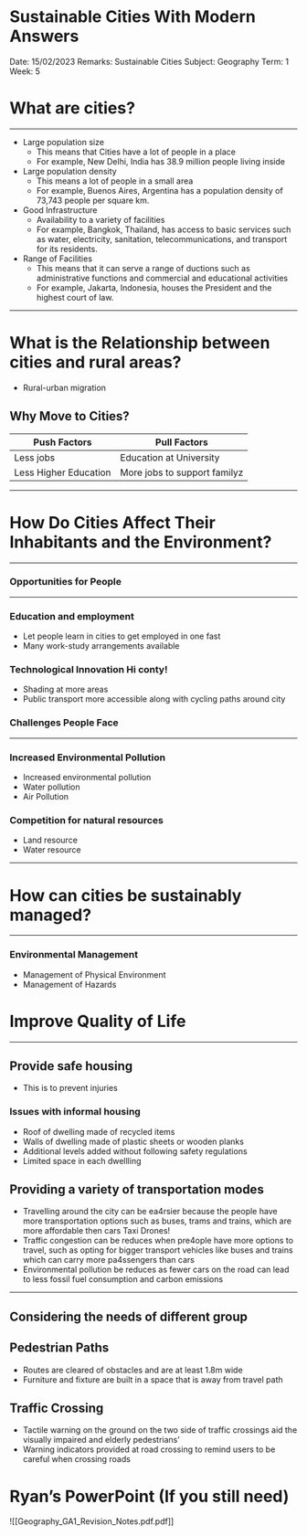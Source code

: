 # Sustainable Cities With Modern Answers

Date: 15/02/2023
Remarks: Sustainable Cities
Subject: Geography
Term: 1
Week: 5

# What are cities?

---

- Large population size
    - This means that Cities have a lot of people in a place
    - For example, New Delhi, India has 38.9 million people living inside
- Large population density
    - This means a lot of people in a small area
    - For example, Buenos Aires, Argentina has a population density of 73,743 people per square km.
- Good Infrastructure
    - Availability to a variety of facilities
    - For example, Bangkok, Thailand, has access to basic services such as water, electricity, sanitation, telecommunications, and transport for its residents.
- Range of Facilities
    - This means that it can serve a range of ductions such as administrative functions and commercial and educational activities
    - For example, Jakarta, Indonesia, houses the President and the highest court of law.

---

# What is the Relationship between cities and rural areas?

- Rural-urban migration

## Why Move to Cities?

| Push Factors | Pull Factors |
| --- | --- |
| Less jobs | Education at University |
| Less Higher Education | More jobs to support familyz |

---

# How Do Cities Affect Their Inhabitants and the Environment?

---

### Opportunities for People

---

### Education and employment

- Let people learn in cities to get employed in one fast
- Many work-study arrangements available

### Technological Innovation Hi conty!

- Shading at more areas
- Public transport more accessible along with cycling paths around city

### Challenges People Face

---

### Increased Environmental Pollution

- Increased environmental pollution
- Water pollution
- Air Pollution

### Competition for natural resources

- Land resource
- Water resource

---

# How can cities be sustainably managed?

---

### Environmental Management

- Management of Physical Environment
- Management of Hazards

# Improve Quality of Life

---

## Provide safe housing

- This is to prevent injuries

### Issues with informal housing

- Roof of dwelling made of recycled items
- Walls of dwelling made of plastic sheets or wooden planks
- Additional levels added without following safety regulations
- Limited space in each dwellling

## Providing a variety of transportation modes

- Travelling around the city can be ea4rsier because the people have more transportation options such as buses, trams and trains, which are more affordable then cars Taxi Drones!
- Traffic congestion can be reduces when pre4ople have more options to travel, such as opting for bigger transport vehicles like buses and trains which can carry more pa4ssengers than cars
- Environmental pollution be reduces as fewer cars  on the road can lead to less fossil fuel consumption and carbon emissions

---

## Considering the needs of different group

## Pedestrian Paths

- Routes are cleared of obstacles and are at least 1.8m wide
- Furniture and fixture are built in a space that is away from travel path

## Traffic Crossing

- Tactile warning on the ground on the two side of traffic crossings aid the visually impaired and elderly pedestrians’
- Warning indicators provided at road crossing to remind users to be careful when crossing roads

# Ryan’s PowerPoint (If you still need)

![[Geography_GA1_Revision_Notes.pdf.pdf]]